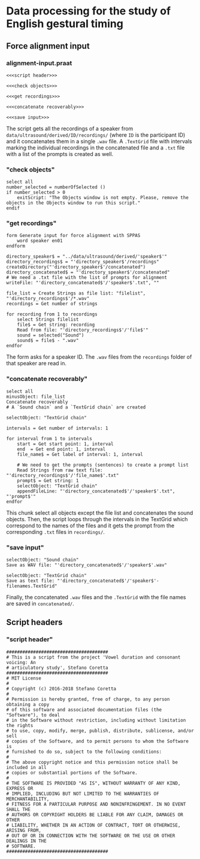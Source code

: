 # Data processing for the study of English gestural timing

## Force alignment input

### alignment-input.praat
```praat
<<<script header>>>

<<<check objects>>>

<<<get recordings>>>

<<<concatenate recoverably>>>

<<<save input>>>
```

The script gets all the recordings of a speaker from `data/ultrasound/derived/ID/recordings/` (where `ID` is the participant ID) and it concatenates them in a single `.wav` file.
A `.TextGrid` file with intervals marking the individual recordings in the concatenated file and a `.txt` file with a list of the prompts is created as well.

### "check objects"
```praat
select all
number_selected = numberOfSelected ()
if number_selected > 0
    exitScript: "The Objects window is not empty. Please, remove the objects in the Objects window to run this script."
endif
```

### "get recordings"
```praat
form Generate input for force alignment with SPPAS
    word speaker en01
endform

directory_speaker$ = "../data/ultrasound/derived/'speaker$'"
directory_recordings$ = "'directory_speaker$'/recordings"
createDirectory("'directory_speaker$'/concatenated")
directory_concatenated$ = "'directory_speaker$'/concatenated"
# We need a .txt file with the list of prompts for alignment
writeFile: "'directory_concatenated$'/'speaker$'.txt", ""

file_list = Create Strings as file list: "filelist", "'directory_recordings$'/*.wav"
recordings = Get number of strings

for recording from 1 to recordings
    select Strings filelist
    file$ = Get string: recording
    Read from file: "'directory_recordings$'/'file$'"
    sound = selected("Sound")
    sound$ = file$ - ".wav"
endfor
```

The form asks for a speaker ID.
The `.wav` files from the `recordings` folder of that speaker are read in.

### "concatenate recoverably"
```praat
select all
minusObject: file_list
Concatenate recoverably
# A `Sound chain` and a `TextGrid chain` are created

selectObject: "TextGrid chain"

intervals = Get number of intervals: 1

for interval from 1 to intervals
    start = Get start point: 1, interval
    end  = Get end point: 1, interval
    file_name$ = Get label of interval: 1, interval

    # We need to get the prompts (sentences) to create a prompt list
    Read Strings from raw text file: "'directory_recordings$'/'file_name$'.txt"
    prompt$ = Get string: 1
    selectObject: "TextGrid chain"
    appendFileLine: "'directory_concatenated$'/'speaker$'.txt", "'prompt$'"
endfor
```

This chunk select all objects except the file list and concatenates the sound objects.
Then, the script loops through the intervals in the TextGrid which correspond to the names of the files and it gets the prompt from the corresponding `.txt` files in `recordings/`.

### "save input"
```praat
selectObject: "Sound chain"
Save as WAV file: "'directory_concatenated$'/'speaker$'.wav"

selectObject: "TextGrid chain"
Save as text file: "'directory_concatenated$'/'speaker$'-filenames.TextGrid"
```

Finally, the concatenated `.wav` files and the `.TextGrid` with the file names are saved in `concatenated/`.


## Script headers

### "script header"
```praat
######################################
# This is a script from the project 'Vowel duration and consonant voicing: An
# articulatory study', Stefano Coretta
######################################
# MIT License
#
# Copyright (c) 2016-2018 Stefano Coretta
#
# Permission is hereby granted, free of charge, to any person obtaining a copy
# of this software and associated documentation files (the "Software"), to deal
# in the Software without restriction, including without limitation the rights
# to use, copy, modify, merge, publish, distribute, sublicense, and/or sell
# copies of the Software, and to permit persons to whom the Software is
# furnished to do so, subject to the following conditions:
#
# The above copyright notice and this permission notice shall be included in all
# copies or substantial portions of the Software.
#
# THE SOFTWARE IS PROVIDED "AS IS", WITHOUT WARRANTY OF ANY KIND, EXPRESS OR
# IMPLIED, INCLUDING BUT NOT LIMITED TO THE WARRANTIES OF MERCHANTABILITY,
# FITNESS FOR A PARTICULAR PURPOSE AND NONINFRINGEMENT. IN NO EVENT SHALL THE
# AUTHORS OR COPYRIGHT HOLDERS BE LIABLE FOR ANY CLAIM, DAMAGES OR OTHER
# LIABILITY, WHETHER IN AN ACTION OF CONTRACT, TORT OR OTHERWISE, ARISING FROM,
# OUT OF OR IN CONNECTION WITH THE SOFTWARE OR THE USE OR OTHER DEALINGS IN THE
# SOFTWARE.
######################################
```
